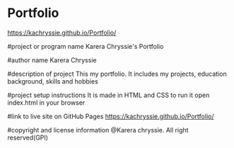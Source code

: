 # Portfolio
https://kachryssie.github.io/Portfolio/

#project or program name
Karera Chryssie's Portfolio

#author name
Karera Chryssie

#description of project
This my portfolio. It includes my projects, education background, skills and hobbies

#project setup instructions
It is made in HTML and CSS
to run it
open index.html in your browser

#link to live site on GitHub Pages
https://kachryssie.github.io/Portfolio/

#copyright and license information
@Karera chryssie. All right reserved(GPI)
